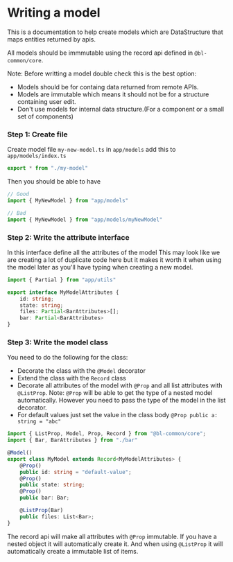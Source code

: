 # Writing a model

This is a documentation to help create models which are DataStructure that maps entities returned by apis.

All models should be immmutable using the record api defined in `@bl-common/core`.

Note: Before writting a model double check this is the best option:
* Models should be for containg data returned from remote APIs.
* Models are immutable which means it should not be for a structure containing user edit.
* Don't use models for internal data structure.(For a component or a small set of components)

### Step 1: Create file
Create model file `my-new-model.ts` in `app/models`
add this to `app/models/index.ts`

```typescript
export * from "./my-model"
```

Then you should be able to have

```typescript
// Good
import { MyNewModel } from "app/models"

// Bad
import { MyNewModel } from "app/models/myNewModel"
```

### Step 2: Write the attribute interface

In this interface define all the attributes of the model
This may look like we are creating a lot of duplicate code here but it makes it worth it when using the model later as you'll have typing when creating a new model.

```typescript
import { Partial } from "app/utils"

export interface MyModelAttributes {
    id: string;
    state: string;
    files: Partial<BarAttributes>[];
    bar: Partial<BarAttributes>
}

```

### Step 3: Write the model class

You need to do the following for the class:
- Decorate the class with the `@Model` decorator
- Extend the class with the `Record` class
- Decorate all attributes of the model with `@Prop` and all list attributes with `@ListProp`. Note: `@Prop` will be able to get the type of a nested model automatically. However you need to pass the type of the model in the list decorator.
- For default values just set the value in the class body `@Prop public a: string = "abc"`

```typescript
import { ListProp, Model, Prop, Record } from "@bl-common/core";
import { Bar, BarAttributes } from "./bar"

@Model()
export class MyModel extends Record<MyModelAttributes> {
    @Prop()
    public id: string = "default-value";
    @Prop()
    public state: string;
    @Prop()
    public bar: Bar;

    @ListProp(Bar)
    public files: List<Bar>;
}
```

The record api will make all attributes with `@Prop` immutable. If you have a nested object it will automatically create it. And when using `@ListProp` it will automatically create a immutable list of items.

